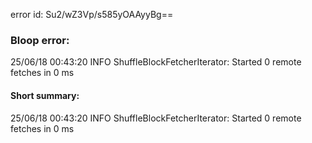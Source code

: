 error id: Su2/wZ3Vp/s585yOAAyyBg==
### Bloop error:

25/06/18 00:43:20 INFO ShuffleBlockFetcherIterator: Started 0 remote fetches in 0 ms
#### Short summary: 

25/06/18 00:43:20 INFO ShuffleBlockFetcherIterator: Started 0 remote fetches in 0 ms